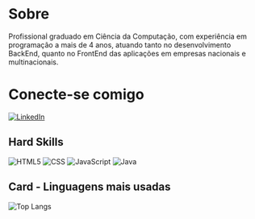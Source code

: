 
# Sobre
Profissional graduado em Ciência da Computação, 
com experiência em programação a mais de 4 anos, 
atuando tanto no desenvolvimento BackEnd, 
quanto no FrontEnd das aplicações em empresas nacionais e multinacionais.

# Conecte-se comigo
[![LinkedIn](https://img.shields.io/badge/LinkedIn-0A66C2?style=for-the-badge&logo=linkedin&logoColor=white)](https://linkedin.com/in/raí-oliveira-dos-santos/)

## Hard Skills
![HTML5](https://img.shields.io/badge/HTML5-000?style=for-the-badge&logo=html5)
![CSS](https://img.shields.io/badge/CSS-000?style=for-the-badge&logo=css3&logoColor=264CE4)
![JavaScript](https://img.shields.io/badge/JavaScript-000?style=for-the-badge&logo=javascript)
![Java](https://img.shields.io/badge/Java-000?style=for-the-badge&logo=java)

## Card - Linguagens mais usadas
![Top Langs](https://github-readme-stats-git-masterrstaa-rickstaa.vercel.app/api/top-langs/?username=Raizera-02&bg_color=000&border_color=30A3DC&title_color=E94D5F&text_color=FFF)
